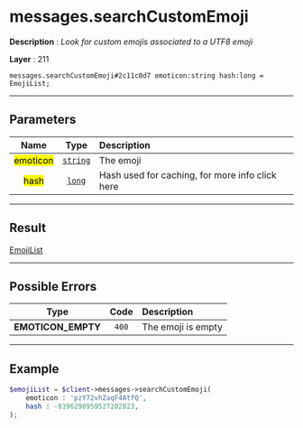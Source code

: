 # messages.searchCustomEmoji

**Description** : *Look for custom emojis associated to a UTF8 emoji*

**Layer** : 211

```tl
messages.searchCustomEmoji#2c11c0d7 emoticon:string hash:long = EmojiList;
```

---

## Parameters

| Name | Type | Description |
| :---: | :---: | :--- |
| <mark>emoticon</mark> | [`string`](type/string) | The emoji |
| <mark>hash</mark> | [`long`](type/long) | Hash used for caching, for more info click here |

---

## Result

[EmojiList](type/EmojiList)

---

## Possible Errors

| Type | Code | Description |
| :---: | :---: | :--- |
| **EMOTICON_EMPTY** | `400` | The emoji is empty |

---

## Example

```php
$emojiList = $client->messages->searchCustomEmoji(
	emoticon : 'pzY72vhZaqF4AtfQ',
	hash : -8196298959527202823,
);
```